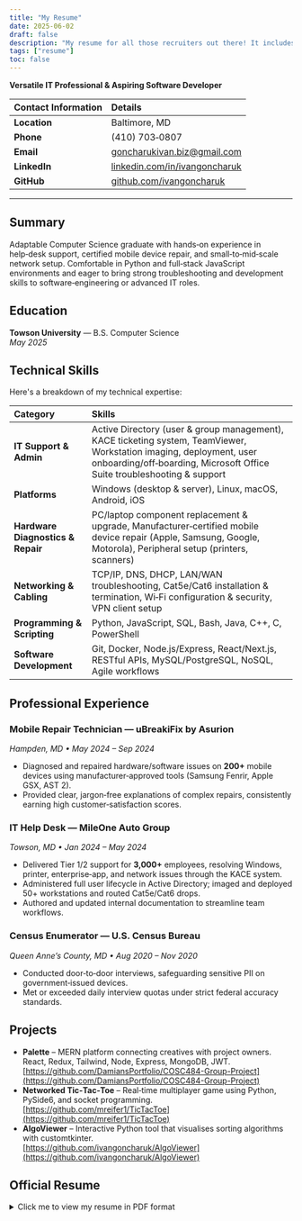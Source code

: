 ```yaml
---
title: "My Resume"
date: 2025-06-02
draft: false
description: "My resume for all those recruiters out there! It includes my contact information, education, skills, experience, and projects."
tags: ["resume"]
toc: false
---
```


**Versatile IT Professional & Aspiring Software Developer**

| Contact Information | Details                                     |
| :------------------ | :------------------------------------------ |
| **Location** | Baltimore, MD                               |
| **Phone** | (410) 703‑0807                              |
| **Email** | [goncharukivan.biz@gmail.com](mailto:goncharukivan.biz@gmail.com) |
| **LinkedIn** | [linkedin.com/in/ivangoncharuk](https://linkedin.com/in/ivangoncharuk) |
| **GitHub** | [github.com/ivangoncharuk](https://github.com/ivangoncharuk) |

---

## Summary
Adaptable Computer Science graduate with hands‑on experience in help‑desk support, certified mobile device repair, and small‑to‑mid‑scale network setup. Comfortable in Python and full‑stack JavaScript environments and eager to bring strong troubleshooting and development skills to software‑engineering or advanced IT roles.

## Education
**Towson University** — B.S. Computer Science  
*May 2025*

## Technical Skills
Here's a breakdown of my technical expertise:

| Category                   | Skills                                                                                             |
| :------------------------- | :------------------------------------------------------------------------------------------------- |
| **IT Support & Admin** | Active Directory (user & group management), KACE ticketing system, TeamViewer, Workstation imaging, deployment, user onboarding/off‑boarding, Microsoft Office Suite troubleshooting & support |
| **Platforms** | Windows (desktop & server), Linux, macOS, Android, iOS                                             |
| **Hardware Diagnostics & Repair** | PC/laptop component replacement & upgrade, Manufacturer‑certified mobile device repair (Apple, Samsung, Google, Motorola), Peripheral setup (printers, scanners) |
| **Networking & Cabling** | TCP/IP, DNS, DHCP, LAN/WAN troubleshooting, Cat5e/Cat6 installation & termination, Wi‑Fi configuration & security, VPN client setup |
| **Programming & Scripting**| Python, JavaScript, SQL, Bash, Java, C++, C, PowerShell                                            |
| **Software Development** | Git, Docker, Node.js/Express, React/Next.js, RESTful APIs, MySQL/PostgreSQL, NoSQL, Agile workflows |

## Professional Experience

### Mobile Repair Technician — uBreakiFix by Asurion  
*Hampden, MD • May 2024 – Sep 2024*
- Diagnosed and repaired hardware/software issues on **200+** mobile devices using manufacturer‑approved tools (Samsung Fenrir, Apple GSX, AST 2).
- Provided clear, jargon‑free explanations of complex repairs, consistently earning high customer‑satisfaction scores.

### IT Help Desk — MileOne Auto Group  
*Towson, MD • Jan 2024 – May 2024*
- Delivered Tier 1/2 support for **3,000+** employees, resolving Windows, printer, enterprise‑app, and network issues through the KACE system.
- Administered full user lifecycle in Active Directory; imaged and deployed 50+ workstations and routed Cat5e/Cat6 drops.
- Authored and updated internal documentation to streamline team workflows.

### Census Enumerator — U.S. Census Bureau  
*Queen Anne’s County, MD • Aug 2020 – Nov 2020*
- Conducted door‑to‑door interviews, safeguarding sensitive PII on government‑issued devices.
- Met or exceeded daily interview quotas under strict federal accuracy standards.

## Projects

- **Palette** – MERN platform connecting creatives with project owners. React, Redux, Tailwind, Node, Express, MongoDB, JWT.  
  [https://github.com/DamiansPortfolio/COSC484-Group-Project](https://github.com/DamiansPortfolio/COSC484-Group-Project)
- **Networked Tic‑Tac‑Toe** – Real‑time multiplayer game using Python, PySide6, and socket programming.  
  [https://github.com/mreifer1/TicTacToe](https://github.com/mreifer1/TicTacToe)
- **AlgoViewer** – Interactive Python tool that visualises sorting algorithms with customtkinter.  
  [https://github.com/ivangoncharuk/AlgoViewer](https://github.com/ivangoncharuk/AlgoViewer)

<!-- Add a collapsable section to show my resume in /pdf/RESUME-MAY_2025.pdf -->

## Official Resume
<details>
<summary>Click me to view my resume in PDF format</summary>
{{< pdfReader "/pdf/RESUME-MAY_2025.pdf" >}}
</details>





